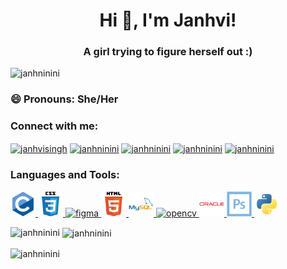 
<!--
**janhninini/janhninini** is a ✨ _special_ ✨ repository because its `README.md` (this file) appears on your GitHub profile.

Here are some ideas to get you started:

- 🔭 I’m currently working on ...
- 🌱 I’m currently learning ...
- 👯 I’m looking to collaborate on ...
- 🤔 I’m looking for help with ...
- 💬 Ask me about ...
- 📫 How to reach me: ...
- 😄 Pronouns: ...
- ⚡ Fun fact: ...
-->
<h1 align="center">Hi 👋, I'm Janhvi!</h1>
<h3 align="center">A girl trying to figure herself out :)</h3>

<p align="left"> <img src="https://komarev.com/ghpvc/?username=janhninini&label=Profile%20views&color=0e75b6&style=flat" alt="janhninini" /> </p>

### 😄 Pronouns: She/Her

<h3 align="left">Connect with me:</h3>
<p align="left">
<a href="https://linkedin.com/in/janhvisingh" target="blank"><img align="center" src="https://raw.githubusercontent.com/rahuldkjain/github-profile-readme-generator/master/src/images/icons/Social/linked-in-alt.svg" alt="janhvisingh" height="30" width="40" /></a>
<a href="https://www.behance.net/janhninini" target="blank"><img align="center" src="https://raw.githubusercontent.com/rahuldkjain/github-profile-readme-generator/master/src/images/icons/Social/behance.svg" alt="janhninini" height="30" width="40" /></a>
<a href="https://www.codechef.com/users/janhninini" target="blank"><img align="center" src="https://cdn.jsdelivr.net/npm/simple-icons@3.1.0/icons/codechef.svg" alt="janhninini" height="30" width="40" /></a>
<a href="https://www.hackerrank.com/janhninini" target="blank"><img align="center" src="https://raw.githubusercontent.com/rahuldkjain/github-profile-readme-generator/master/src/images/icons/Social/hackerrank.svg" alt="janhninini" height="30" width="40" /></a>
<a href="https://auth.geeksforgeeks.org/user/janhninini" target="blank"><img align="center" src="https://raw.githubusercontent.com/rahuldkjain/github-profile-readme-generator/master/src/images/icons/Social/geeks-for-geeks.svg" alt="janhninini" height="30" width="40" /></a>
</p>

<h3 align="left">Languages and Tools:</h3>
<p align="left"> <a href="https://www.cprogramming.com/" target="_blank"> <img src="https://raw.githubusercontent.com/devicons/devicon/master/icons/c/c-original.svg" alt="c" width="40" height="40"/> </a> <a href="https://www.w3schools.com/css/" target="_blank"> <img src="https://raw.githubusercontent.com/devicons/devicon/master/icons/css3/css3-original-wordmark.svg" alt="css3" width="40" height="40"/> </a> <a href="https://www.figma.com/" target="_blank"> <img src="https://www.vectorlogo.zone/logos/figma/figma-icon.svg" alt="figma" width="40" height="40"/> </a> <a href="https://www.w3.org/html/" target="_blank"> <img src="https://raw.githubusercontent.com/devicons/devicon/master/icons/html5/html5-original-wordmark.svg" alt="html5" width="40" height="40"/> </a> <a href="https://www.mysql.com/" target="_blank"> <img src="https://raw.githubusercontent.com/devicons/devicon/master/icons/mysql/mysql-original-wordmark.svg" alt="mysql" width="40" height="40"/> </a> <a href="https://opencv.org/" target="_blank"> <img src="https://www.vectorlogo.zone/logos/opencv/opencv-icon.svg" alt="opencv" width="40" height="40"/> </a> <a href="https://www.oracle.com/" target="_blank"> <img src="https://raw.githubusercontent.com/devicons/devicon/master/icons/oracle/oracle-original.svg" alt="oracle" width="40" height="40"/> </a> <a href="https://www.photoshop.com/en" target="_blank"> <img src="https://raw.githubusercontent.com/devicons/devicon/master/icons/photoshop/photoshop-line.svg" alt="photoshop" width="40" height="40"/> </a> <a href="https://www.python.org" target="_blank"> <img src="https://raw.githubusercontent.com/devicons/devicon/master/icons/python/python-original.svg" alt="python" width="40" height="40"/> </a> </p>

<p><img align="left" src="https://github-readme-stats.vercel.app/api/top-langs?username=janhninini&show_icons=true&locale=en&layout=compact" alt="janhninini" /></p>

<p>&nbsp;<img align="center" src="https://github-readme-stats.vercel.app/api?username=janhninini&show_icons=true&locale=en" alt="janhninini" /></p>

<p><img align="center" src="https://github-readme-streak-stats.herokuapp.com/?user=janhninini&" alt="janhninini" /></p>
